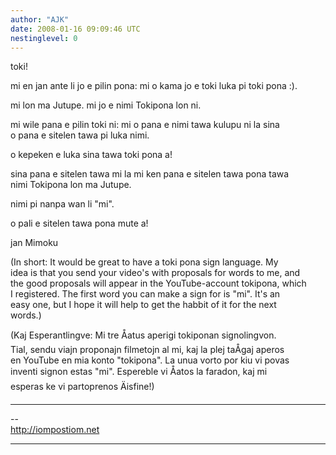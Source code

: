 ```yaml
---
author: "AJK"
date: 2008-01-16 09:09:46 UTC
nestinglevel: 0
---
```

toki!  
  
mi en jan ante li jo e pilin pona: mi o kama jo e toki luka pi toki pona :).  
  
mi lon ma Jutupe. mi jo e nimi Tokipona lon ni.  
  
mi wile pana e pilin toki ni: mi o pana e nimi tawa kulupu ni la sina  
o pana e sitelen tawa pi luka nimi.  
  
o kepeken e luka sina tawa toki pona a!  
  
sina pana e sitelen tawa mi la mi ken pana e sitelen tawa pona tawa  
nimi Tokipona lon ma Jutupe.  
  
nimi pi nanpa wan li "mi".  
  
o pali e sitelen tawa pona mute a!  
  
jan Mimoku  
  
(In short: It would be great to have a toki pona sign language. My  
idea is that you send your video's with proposals for words to me, and  
the good proposals will appear in the YouTube-account tokipona, which  
I registered. The first word you can make a sign for is "mi". It's an  
easy one, but I hope it will help to get the habbit of it for the next  
words.)  
  
(Kaj Esperantlingve: Mi tre Åatus aperigi tokiponan signolingvon.  
Tial, sendu viajn proponajn filmetojn al mi, kaj la plej taÅ­gaj aperos  
en YouTube en mia konto "tokipona". La unua vorto por kiu vi povas  
inventi signon estas "mi". Espereble vi Åatos la faradon, kaj mi  
esperas ke vi partoprenos Äisfine!)  

***

\--  
http://iompostiom.net  


***